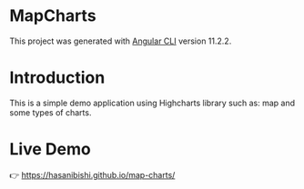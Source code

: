 # MapCharts

This project was generated with [Angular CLI](https://github.com/angular/angular-cli) version 11.2.2.


# Introduction

This is a simple demo application using Highcharts library such as: map and some types of charts.

# Live Demo
👉 https://hasanibishi.github.io/map-charts/
